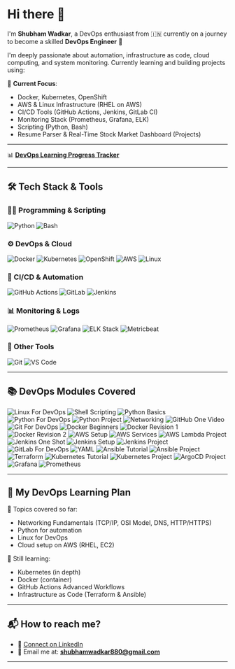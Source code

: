 # Hi there 👋

I'm **Shubham Wadkar**, a DevOps enthusiast from 🇮🇳 currently on a journey to become a skilled **DevOps Engineer** 🚀

I'm deeply passionate about automation, infrastructure as code, cloud computing, and system monitoring. Currently learning and building projects using:

🧠 **Current Focus**:
- Docker, Kubernetes, OpenShift
- AWS & Linux Infrastructure (RHEL on AWS)
- CI/CD Tools (GitHub Actions, Jenkins, GitLab CI)
- Monitoring Stack (Prometheus, Grafana, ELK)
- Scripting (Python, Bash)
- Resume Parser & Real-Time Stock Market Dashboard (Projects)

---

📊 **[DevOps Learning Progress Tracker](https://docs.google.com/spreadsheets/d/125r3GJ2C96k8BMVwdmvRmadsYOtyqLFrkKAJ_qF18Kw/edit?usp=sharing)**

---

## 🛠️ Tech Stack & Tools

### 👨‍💻 Programming & Scripting
![Python](https://img.shields.io/badge/-Python-3776AB?style=for-the-badge&logo=python&logoColor=white)
![Bash](https://img.shields.io/badge/-Bash-4EAA25?style=for-the-badge&logo=gnu-bash&logoColor=white)

### ⚙️ DevOps & Cloud
![Docker](https://img.shields.io/badge/-Docker-2496ED?style=for-the-badge&logo=docker&logoColor=white)
![Kubernetes](https://img.shields.io/badge/-Kubernetes-326CE5?style=for-the-badge&logo=kubernetes&logoColor=white)
![OpenShift](https://img.shields.io/badge/-OpenShift-EE0000?style=for-the-badge&logo=redhatopenshift&logoColor=white)
![AWS](https://img.shields.io/badge/-AWS-FF9900?style=for-the-badge&logo=amazonaws&logoColor=white)
![Linux](https://img.shields.io/badge/-Linux-FCC624?style=for-the-badge&logo=linux&logoColor=black)

### 🔁 CI/CD & Automation
![GitHub Actions](https://img.shields.io/badge/-GitHub%20Actions-2088FF?style=for-the-badge&logo=githubactions&logoColor=white)
![GitLab](https://img.shields.io/badge/-GitLab-FC6D26?style=for-the-badge&logo=gitlab&logoColor=white)
![Jenkins](https://img.shields.io/badge/-Jenkins-D24939?style=for-the-badge&logo=jenkins&logoColor=white)

### 📊 Monitoring & Logs
![Prometheus](https://img.shields.io/badge/-Prometheus-E6522C?style=for-the-badge&logo=prometheus&logoColor=white)
![Grafana](https://img.shields.io/badge/-Grafana-F46800?style=for-the-badge&logo=grafana&logoColor=white)
![ELK Stack](https://img.shields.io/badge/-ELK%20Stack-005571?style=for-the-badge&logo=elastic&logoColor=white)
![Metricbeat](https://img.shields.io/badge/-Metricbeat-005571?style=for-the-badge&logo=elastic&logoColor=white)

### 🧰 Other Tools
![Git](https://img.shields.io/badge/-Git-F05032?style=for-the-badge&logo=git&logoColor=white)
![VS Code](https://img.shields.io/badge/-VSCode-007ACC?style=for-the-badge&logo=visual-studio-code&logoColor=white)

---

## 📚 DevOps Modules Covered

![Linux For DevOps](https://img.shields.io/badge/Linux-For_DevOps-blue?logo=linux)
![Shell Scripting](https://img.shields.io/badge/Scripting-Shell_&_Bash-0891b2)
![Python Basics](https://img.shields.io/badge/Python-Basics_&_Data_Structures-yellow?logo=python)
![Python For DevOps](https://img.shields.io/badge/Python-For_DevOps-yellowgreen?logo=python)
![Python Project](https://img.shields.io/badge/Python-Project_for_Resume-brightgreen?logo=python)
![Networking](https://img.shields.io/badge/Networking-For_DevOps-0ea5e9?logo=internetexplorer)
![GitHub One Video](https://img.shields.io/badge/GitHub-One_Video-24292e?logo=github)
![Git For DevOps](https://img.shields.io/badge/Git_&_GitHub-For_DevOps-f05032?logo=git)
![Docker Beginners](https://img.shields.io/badge/Docker-Beginners_Project-2496ed?logo=docker)
![Docker Revision 1](https://img.shields.io/badge/Docker-Revision_Part_1-2496ed)
![Docker Revision 2](https://img.shields.io/badge/Docker-Revision_Part_2-2496ed)
![AWS Setup](https://img.shields.io/badge/AWS-Setup-ff9900?logo=amazonaws)
![AWS Services](https://img.shields.io/badge/AWS-Important_Services-ff9900?logo=amazonaws)
![AWS Lambda Project](https://img.shields.io/badge/AWS-Lambda_Project-orange?logo=awslambda)
![Jenkins One Shot](https://img.shields.io/badge/Jenkins-One_Shot-d24939?logo=jenkins)
![Jenkins Setup](https://img.shields.io/badge/Jenkins-Setup_&_Installation-d24939?logo=jenkins)
![Jenkins Project](https://img.shields.io/badge/Jenkins-CI/CD_Project-d24939?logo=jenkins)
![GitLab For DevOps](https://img.shields.io/badge/GitLab-For_DevOps-fc6d26?logo=gitlab)
![YAML](https://img.shields.io/badge/YAML-For_Beginners-blueviolet)
![Ansible Tutorial](https://img.shields.io/badge/Ansible-Tutorial-red?logo=ansible)
![Ansible Project](https://img.shields.io/badge/Ansible-With_Project-e31b23?logo=ansible)
![Terraform](https://img.shields.io/badge/Terraform-For_Beginners-844fba?logo=terraform)
![Kubernetes Tutorial](https://img.shields.io/badge/Kubernetes-Tutorial-326ce5?logo=kubernetes)
![Kubernetes Project](https://img.shields.io/badge/Kubernetes-Project-326ce5?logo=kubernetes)
![ArgoCD Project](https://img.shields.io/badge/ArgoCD-Project-2359e5?logo=argo)
![Grafana](https://img.shields.io/badge/Grafana-Monitoring-orange?logo=grafana)
![Prometheus](https://img.shields.io/badge/Prometheus-Monitoring-orange?logo=prometheus)

---

## 📅 My DevOps Learning Plan

🧩 Topics covered so far:
- Networking Fundamentals (TCP/IP, OSI Model, DNS, HTTP/HTTPS)
- Python for automation
- Linux for DevOps
- Cloud setup on AWS (RHEL, EC2)

🎯 Still learning:
- Kubernetes (in depth)
- Docker (container)
- GitHub Actions Advanced Workflows
- Infrastructure as Code (Terraform & Ansible)

---

## 📬 How to reach me?

- 💼 [Connect on LinkedIn](https://linkedin.com/in/shubhamwadkar)
- 📧 Email me at: **shubhamwadkar880@gmail.com**
---
